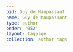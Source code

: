 ```yaml
---
pid: Guy_de_Maupassant
name: Guy de Maupassant
type: author
order: '052'
layout: tagpage
collection: author_tags
---
```

